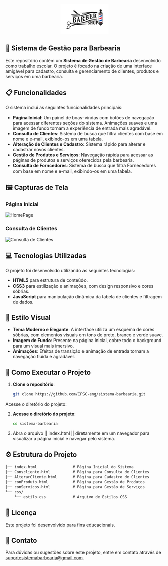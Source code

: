 <p align="center">
  <img width="30%" height="30%" src="logobarber.png">
</p>

## 💈 Sistema de Gestão para Barbearia

Este repositório contém um **Sistema de Gestão de Barbearia** desenvolvido como trabalho escolar. O projeto é focado na criação de uma interface amigável para cadastro, consulta e gerenciamento de clientes, produtos e serviços em uma barbearia.

## 📋 Funcionalidades

O sistema inclui as seguintes funcionalidades principais:

- **Página Inicial**: Um painel de boas-vindas com botões de navegação para acessar diferentes seções do sistema. Animações suaves e uma imagem de fundo tornam a experiência de entrada mais agradável.
- **Consulta de Clientes**: Sistema de busca que filtra clientes com base em nome e e-mail, exibindo-os em uma tabela.
- **Alteração de Clientes e Cadastro**: Sistema rápido para alterar e cadastrar novos clientes.
- **Gestão de Produtos e Serviços**: Navegação rápida para acessar as páginas de produtos e serviços oferecidos pela barbearia.
- **Consulta de Forncedores**: Sistema de busca que filtra Fornecedores com base em nome e e-mail, exibindo-os em uma tabela.

## 🖼️ Capturas de Tela

### Página Inicial
![HomePage](https://i.ibb.co/tKRr5Gt/imagem-2024-11-05-204024345.png)

### Consulta de Clientes
![Consulta de Clientes](https://i.ibb.co/Jr1tLZR/imagem-2024-11-05-213319456.png)

## 💻 Tecnologias Utilizadas

O projeto foi desenvolvido utilizando as seguintes tecnologias:

- **HTML5** para estrutura de conteúdo.
- **CSS3** para estilização e animações, com design responsivo e cores sóbrias.
- **JavaScript** para manipulação dinâmica da tabela de clientes e filtragem de dados.

## 🎨 Estilo Visual

- **Tema Moderno e Elegante**: A interface utiliza um esquema de cores sóbrias, com elementos visuais em tons de preto, branco e verde suave.
- **Imagem de Fundo**: Presente na página inicial, cobre todo o background para um visual mais imersivo.
- **Animações**: Efeitos de transição e animação de entrada tornam a navegação fluida e agradável.

## 🚀 Como Executar o Projeto

1. **Clone o repositório**:
   ```bash
   git clone https://github.com/IFSC-eng/sistema-barbearia.git
Acesse o diretório do projeto:

2. **Acesse o diretório do projeto**:
   ```bash
   cd sistema-barbearia

3. Abra o arquivo || index.html || diretamente em um navegador para visualizar a página inicial e navegar pelo sistema.

## ⚙️ Estrutura do Projeto
```plaintext
├── index.html                # Página Inicial do Sistema
├── Conscliente.html          # Página para Consulta de Clientes
├── AlterarCliente.html       # Página para Cadastro de Clientes
├── conProduto.html           # Página para Gestão de Produtos
├── conServicos.html          # Página para Gestão de Serviços
└── css/
    └── estilo.css            # Arquivo de Estilos CSS
```

## 📝 Licença
Este projeto foi desenvolvido para fins educacionais.

## 📧 Contato
Para dúvidas ou sugestões sobre este projeto, entre em contato através de suportesistemabarbearia@gmail.com.
